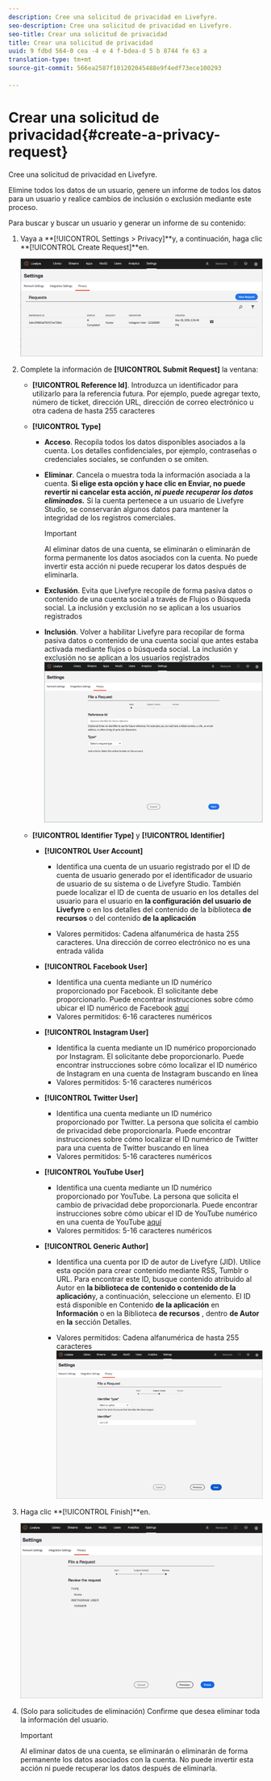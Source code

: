 ```yaml
---
description: Cree una solicitud de privacidad en Livefyre.
seo-description: Cree una solicitud de privacidad en Livefyre.
seo-title: Crear una solicitud de privacidad
title: Crear una solicitud de privacidad
uuid: 9 fdbd 564-0 cea -4 e 4 f-bdea-d 5 b 8744 fe 63 a
translation-type: tm+mt
source-git-commit: 566ea2587f101202045488e9f4edf73ece100293

---
```



# Crear una solicitud de privacidad{#create-a-privacy-request}

Cree una solicitud de privacidad en Livefyre.

Elimine todos los datos de un usuario, genere un informe de todos los datos para un usuario y realice cambios de inclusión o exclusión mediante este proceso.

Para buscar y buscar un usuario y generar un informe de su contenido:

1. Vaya a **[!UICONTROL Settings > Privacy]**y, a continuación, haga clic **[!UICONTROL Create Request]**en.

   ![](assets/privacypage1.png)

1. Complete la información de **[!UICONTROL Submit Request]** la ventana:

   * **[!UICONTROL Reference Id]**. Introduzca un identificador para utilizarlo para la referencia futura. Por ejemplo, puede agregar texto, número de ticket, dirección URL, dirección de correo electrónico u otra cadena de hasta 255 caracteres
   * **[!UICONTROL Type]**

      * **Acceso**. Recopila todos los datos disponibles asociados a la cuenta. Los detalles confidenciales, por ejemplo, contraseñas o credenciales sociales, se confunden o se omiten.

      * **Eliminar**. Cancela o muestra toda la información asociada a la cuenta. **Si elige esta opción y hace clic en Enviar, no puede revertir ni cancelar esta acción, *ni puede recuperar los datos eliminados.*** Si la cuenta pertenece a un usuario de Livefyre Studio, se conservarán algunos datos para mantener la integridad de los registros comerciales.

         >[!IMPORTANT]
         >
         >Al eliminar datos de una cuenta, se eliminarán o eliminarán de forma permanente los datos asociados con la cuenta. No puede invertir esta acción ni puede recuperar los datos después de eliminarla.

      * **Exclusión**. Evita que Livefyre recopile de forma pasiva datos o contenido de una cuenta social a través de Flujos o Búsqueda social. La inclusión y exclusión no se aplican a los usuarios registrados
      * **Inclusión**. Volver a habilitar Livefyre para recopilar de forma pasiva datos o contenido de una cuenta social que antes estaba activada mediante flujos o búsqueda social. La inclusión y exclusión no se aplican a los usuarios registrados
      ![](assets/privacypage2.png)

   * **[!UICONTROL Identifier Type]** y **[!UICONTROL Identifier]**

      * **[!UICONTROL User Account]**

         * Identifica una cuenta de un usuario registrado por el ID de cuenta de usuario generado por el identificador de usuario de usuario de su sistema o de Livefyre Studio. También puede localizar el ID de cuenta de usuario en los detalles del usuario para el usuario en **la configuración** **del usuario de Livefyre** o en los detalles del contenido de la biblioteca **de recursos** o del contenido **de la aplicación**

         * Valores permitidos: Cadena alfanumérica de hasta 255 caracteres. Una dirección de correo electrónico no es una entrada válida
      * **[!UICONTROL Facebook User]**

         * Identifica una cuenta mediante un ID numérico proporcionado por Facebook. El solicitante debe proporcionarlo. Puede encontrar instrucciones sobre cómo ubicar el ID numérico de Facebook [aquí](https://www.facebook.com/help/1397933243846983?helpref=faq_content)
         * Valores permitidos: 6-16 caracteres numéricos
      * **[!UICONTROL Instagram User]**

         * Identifica la cuenta mediante un ID numérico proporcionado por Instagram. El solicitante debe proporcionarlo. Puede encontrar instrucciones sobre cómo localizar el ID numérico de Instagram en una cuenta de Instagram buscando en línea
         * Valores permitidos: 5-16 caracteres numéricos
      * **[!UICONTROL Twitter User]**

         * Identifica una cuenta mediante un ID numérico proporcionado por Twitter. La persona que solicita el cambio de privacidad debe proporcionarla. Puede encontrar instrucciones sobre cómo localizar el ID numérico de Twitter para una cuenta de Twitter buscando en línea
         * Valores permitidos: 5-16 caracteres numéricos
      * **[!UICONTROL YouTube User]**

         * Identifica una cuenta mediante un ID numérico proporcionado por YouTube. La persona que solicita el cambio de privacidad debe proporcionarla. Puede encontrar instrucciones sobre cómo ubicar el ID de YouTube numérico en una cuenta de YouTube [aquí](https://support.google.com/youtube/answer/3250431?hl=en)
         * Valores permitidos: 5-16 caracteres numéricos
      * **[!UICONTROL Generic Author]**

         * Identifica una cuenta por ID de autor de Livefyre (JID). Utilice esta opción para crear contenido mediante RSS, Tumblr o URL. Para encontrar este ID, busque contenido atribuido al Autor en **la biblioteca de** **contenido o contenido de la aplicación**y, a continuación, seleccione un elemento. El ID está disponible en Contenido **de la aplicación** en **Información** o en la Biblioteca **de recursos** , dentro **de Autor** en **la** sección Detalles.

         * Valores permitidos: Cadena alfanumérica de hasta 255 caracteres
         ![](assets/privacypage3.png)








1. Haga clic **[!UICONTROL Finish]**en.

   ![](assets/privacypage4.png)

1. (Solo para solicitudes de eliminación) Confirme que desea eliminar toda la información del usuario.

   >[!IMPORTANT]
   >
   >Al eliminar datos de una cuenta, se eliminarán o eliminarán de forma permanente los datos asociados con la cuenta. No puede invertir esta acción ni puede recuperar los datos después de eliminarla.

